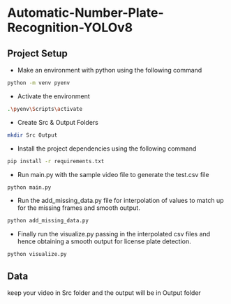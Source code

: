 # Automatic-Number-Plate-Recognition-YOLOv8

## Project Setup

* Make an environment with python using the following command 
``` bash
python -m venv pyenv
```
* Activate the environment
``` bash
.\pyenv\Scripts\activate
``` 
* Create Src & Output Folders 
``` bash
mkdir Src Output
``` 
* Install the project dependencies using the following command 
```bash
pip install -r requirements.txt
```
* Run main.py with the sample video file to generate the test.csv file 
``` python
python main.py
```
* Run the add_missing_data.py file for interpolation of values to match up for the missing frames and smooth output.
```python
python add_missing_data.py
```
* Finally run the visualize.py passing in the interpolated csv files and hence obtaining a smooth output for license plate detection.
```python
python visualize.py
```
## Data
keep your video in Src folder and the output will be in Output folder
